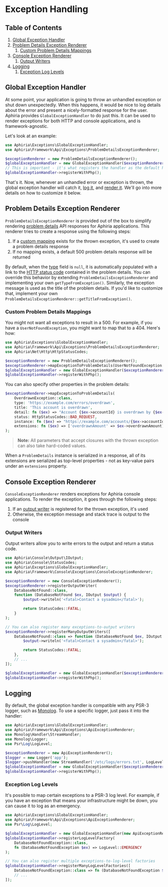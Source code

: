 <h1 id="doc-title">Exception Handling</h1>

<nav class="toc-nav" markdown="1">

<div class="toc-nav-contents" markdown="1">

<h2 id="table-of-contents">Table of Contents</h2>

1. [Global Exception Handler](#global-exception-handler)
2. [Problem Details Exception Renderer](#problem-details-exception-renderer)
   1. [Custom Problem Details Mappings](#custom-problem-details-mappings)
3. [Console Exception Renderer](#console-exception-renderer)
   1. [Output Writers](#output-writers)
3. [Logging](#logging)
   1. [Exception Log Levels](#exception-log-levels)

</div>

</nav>

<h2 id="global-exception-handler">Global Exception Handler</h2>

At some point, your application is going to throw an unhandled exception or shut down unexpectedly.  When this happens, it would be nice to log details about the error and present a nicely-formatted response for the user.  Aphiria provides `GlobalExceptionHandler` to do just this.  It can be used to render exceptions for both HTTP and console applications, and is framework-agnostic.

Let's look at an example:

```php
use Aphiria\Exceptions\GlobalExceptionHandler;
use Aphiria\Framework\Api\Exceptions\ProblemDetailsExceptionRenderer;

$exceptionRenderer = new ProblemDetailsExceptionRenderer();
$globalExceptionHandler = new GlobalExceptionHandler($exceptionRenderer);
// This is important - it's what registers the handler as the default handler in PHP
$globalExceptionHandler->registerWithPhp();
```

That's it.  Now, whenever an unhandled error or exception is thrown, the global exception handler will catch it, [log it](#logging), and [render it](#problem-details-exception-renderer).  We'll go into more details on how to customize it below.

<h2 id="problem-details-exception-renderer">Problem Details Exception Renderer</h2>

`ProblemDetailsExceptionRenderer` is provided out of the box to simplify rendering <a href="https://tools.ietf.org/html/rfc7807" target="_blank">problem details</a> API responses for Aphiria applications.  This renderer tries to create a response using the following steps:
  
1. If a [custom mapping](#custom-problem-details-mappings) exists for the thrown exception, it's used to create a problem details response
2. If no mapping exists, a default 500 problem details response will be returned

By default, when the <a href="https://tools.ietf.org/html/rfc7807#section-3.1" target="_blank">type</a> field is `null`, it is automatically populated with a link to the <a href="https://tools.ietf.org/html/rfc7231#section-6" target="_blank">HTTP status code</a> contained in the problem details.  You can override this behavior by extending `ProblemDetailsExceptionRenderer` and implementing your own `getTypeFromException()`.  Similarly, the exception message is used as the title of the problem details.  If you'd like to customize that, implement your own `ProblemDetailsExceptionRenderer::getTitleFromException()`.

<h3 id="custom-problem-details-mappings">Custom Problem Details Mappings</h3>

You might not want all exceptions to result in a 500.  For example, if you have a `UserNotFoundException`, you might want to map that to a 404.  Here's how:

```php
use Aphiria\Exceptions\GlobalExceptionHandler;
use Aphiria\Framework\Api\Exceptions\ProblemDetailsExceptionRenderer;
use Aphiria\Net\Http\HttpStatusCodes;

$exceptionRenderer = new ProblemDetailsExceptionRenderer();
$exceptionRenderer->mapExceptionToProblemDetails(UserNotFoundException::class, status: HttpStatusCodes::NOT_FOUND);
$globalExceptionHandler = new GlobalExceptionHandler($exceptionRenderer);
$globalExceptionHandler->registerWithPhp();
```

You can also specify other properties in the problem details:

```php
$exceptionRenderer->mapExceptionToProblemDetails(
    OverdrawnException::class,
    type: 'https://example.com/errors/overdrawn',
    title: 'This account is overdrawn',
    detail: fn ($ex) => "Account {$ex->accountId} is overdrawn by {$ex->overdrawnAmount}",
    status: HttpStatusCodes::BAD_REQUEST,
    instance: fn ($ex) => "https://example.com/accounts/{$ex->accountId}/errors/{$ex->id}",
    extensions: fn ($ex) => ['overdrawnAmount' => $ex->overdrawnAmount]
);
```

> **Note:** All parameters that accept closures with the thrown exception can also take hard-coded values.

When a `ProblemDetails` instance is serialized in a response, all of its extensions are serialized as top-level properties - not as key-value pairs under an `extensions` property.

<h2 id="console-exception-renderer">Console Exception Renderer</h2>

`ConsoleExceptionRenderer` renders exceptions for Aphiria console applications.  To render the exception, it goes through the following steps:

1. If an [output writer](#output-writers) is registered for the thrown exception, it's used
2. Otherwise, the exception message and stack trace is output to the console

<h3 id="output-writers">Output Writers</h3>

Output writers allow you to write errors to the output and return a status code.

```php
use Aphiria\Console\Output\IOutput;
use Aphiria\Console\StatusCodes;
use Aphiria\Exceptions\GlobalExceptionHandler;
use Aphiria\Framework\Console\Exceptions\ConsoleExceptionRenderer;

$exceptionRenderer = new ConsoleExceptionRenderer();
$exceptionRenderer->registerOutputWriter(
    DatabaseNotFound::class,
    function (DatabaseNotFound $ex, IOutput $output) {
        $output->writeln('<fatal>Contact a sysadmin</fatal>');

        return StatusCodes::FATAL;
    }
);

// You can also register many exceptions-to-output writers
$exceptionRenderer->registerManyOutputWriters([
    DatabaseNotFound::class => function (DatabaseNotFound $ex, IOutput $output) {
        $output->writeln('<fatal>Contact a sysadmin</fatal>');

        return StatusCodes::FATAL;
    },
    // ...
]);

$globalExceptionHandler = new GlobalExceptionHandler($exceptionRenderer);
$globalExceptionHandler->registerWithPhp();
```

<h2 id="logging">Logging</h2>

By default, the global exception handler is compatible with any PSR-3 logger, such as <a href="https://github.com/Seldaek/monolog" target="_blank">Monolog</a>.  To use a specific logger, just pass it into the handler:

```php
use Aphiria\Exceptions\GlobalExceptionHandler;
use Aphiria\Framework\Api\Exceptions\ApiExceptionRenderer;
use Monolog\Handler\StreamHandler;
use Monolog\Logger;
use Psr\Log\LogLevel;

$exceptionRenderer = new ApiExceptionRenderer();
$logger = new Logger('app');
$logger->pushHandler(new StreamHandler('/etc/logs/errors.txt', LogLevel::DEBUG));
$globalExceptionHandler = new GlobalExceptionHandler($exceptionRenderer, $logger);
$globalExceptionHandler->registerWithPhp();
```

<h3 id="exception-log-levels">Exception Log Levels</h3>

It's possible to map certain exceptions to a PSR-3 log level.  For example, if you have an exception that means your infrastructure might be down, you can cause it to log as an emergency.

```php
use Aphiria\Exceptions\GlobalExceptionHandler;
use Aphiria\Framework\Api\Exceptions\ApiExceptionRenderer;
use Psr\Log\LogLevel;

$globalExceptionHandler = new GlobalExceptionHandler(new ApiExceptionRenderer());
$globalExceptionHandler->registerLogLevelFactory(
    DatabaseNotFoundException::class,
    fn (DatabaseNotFoundException $ex) => LogLevel::EMERGENCY
);

// You can also register multiple exceptions-to-log-level factories
$globalExceptionHandler->registerManyLogLevelFactories([
    DatabaseNotFoundException::class => fn (DatabaseNotFoundException $ex) => LogLevel::EMERGENCY,
    // ...
]);
```
